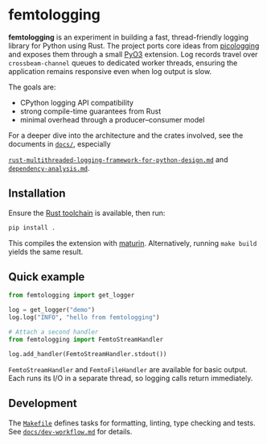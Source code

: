 # femtologging

**femtologging** is an experiment in building a fast, thread-friendly logging
library for Python using Rust. The project ports core ideas from
[picologging](https://github.com/microsoft/picologging) and exposes them through
a small [PyO3](https://pyo3.rs/) extension. Log records travel over
`crossbeam-channel` queues to dedicated worker threads, ensuring the application
remains responsive even when log output is slow.

The goals are:

- CPython logging API compatibility
- strong compile-time guarantees from Rust
- minimal overhead through a producer–consumer model

For a deeper dive into the architecture and the crates involved, see the
documents in [`docs/`](./docs), especially

<!-- markdownlint-disable-next-line MD013 -->

[`rust-multithreaded-logging-framework-for-python-design.md`](docs/rust-multithreaded-logging-framework-for-python-design.md)
and [`dependency-analysis.md`](docs/dependency-analysis.md).

## Installation

Ensure the [Rust toolchain](https://www.rust-lang.org/tools/install) is
available, then run:

```bash
pip install .
```

This compiles the extension with [maturin](https://maturin.rs/). Alternatively,
running `make build` yields the same result.

## Quick example

```python
from femtologging import get_logger

log = get_logger("demo")
log.log("INFO", "hello from femtologging")

# Attach a second handler
from femtologging import FemtoStreamHandler

log.add_handler(FemtoStreamHandler.stdout())
```

`FemtoStreamHandler` and `FemtoFileHandler` are available for basic output. Each
runs its I/O in a separate thread, so logging calls return immediately.

## Development

The [`Makefile`](./Makefile) defines tasks for formatting, linting, type
checking and tests. See [`docs/dev-workflow.md`](docs/dev-workflow.md) for
details.
